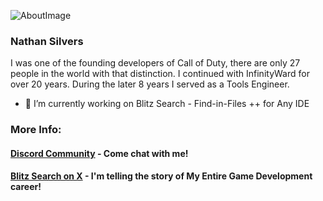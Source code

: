 
![AboutImage](https://github.com/user-attachments/assets/6bf07174-7abf-41e6-8dd8-d3bbee66807f)

### Nathan Silvers

I was one of the founding developers of Call of Duty, there are only 27 people in the world with that distinction.  I continued with InfinityWard for over 20 years. During the later 8 years I served as a Tools Engineer.

- 🔭 I’m currently working on Blitz Search - Find-in-Files ++ for Any IDE

### More Info:

#### [Discord Community](https://discord.com/invite/UYPwQY9ngm) - Come chat with me! 

#### [Blitz Search on X](https://x.com/BlitzSearch/articles) - I'm telling the story of My Entire Game Development career! 



<!--

**Natestah/Natestah** is a ✨ _special_ ✨ repository because its `README.md` (this file) appears on your GitHub profile.

Here are some ideas to get you started:

- 🔭 I’m currently working on ...
- 🌱 I’m currently learning ...
- 👯 I’m looking to collaborate on ...
- 🤔 I’m looking for help with ...
- 💬 Ask me about ...
- 📫 How to reach me: ...
- 😄 Pronouns: ...
- ⚡ Fun fact: ...
-->
